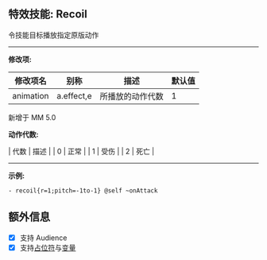 特效技能: Recoil
--------------

令技能目标播放指定原版动作

---

**修改项:**

| 修改项名 | 别称    | 描述                                                                                                    | 默认值 |
|-----------|------------|----------------------------------------------------------------------------------------------------------------|---------------|
| animation           | a.effect,e     | 所播放的动作代数 | 1              |

新增于 MM 5.0

**动作代数:**

| 代数 | 描述 |
| 0 | 正常 |
| 1 | 受伤 |
| 2 | 死亡 |

---



**示例:**

```
- recoil{r=1;pitch=-1to-1} @self ~onAttack
```

额外信息
---

- [x] 支持 Audience
- [x] 支持[占位符](/技能/占位符)与[变量](/技能/变量)